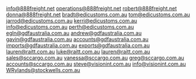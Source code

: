 info@888freight.net
operations@888freight.net
robert@888freight.net
donna@888freight.net
bradt@edicustoms.com.au
tom@edicustoms.com.au
jarrod@edicustoms.com.au
kerri@edicustoms.com.au
info@edicustoms.com.au
perth@edicustoms.com.au
egln@gdfaustralia.com.au
andrew@gdfaustralia.com.au
gavin@gdfaustralia.com.au
accounts@gdfaustralia.com.au
imports@gdfaustralia.com.au
exports@gdfaustralia.com.au
lauren@raitt.com.au
luke@raitt.com.au
lauren@raitt.com.au
sales@sccargo.com.au
vanessa@sccargo.com.au
greg@sccargo.com.au
accounts@sccargo.com.au
steve@visionint.com.au
info@visionint.com.au
WRylands@stockwells.com.au
